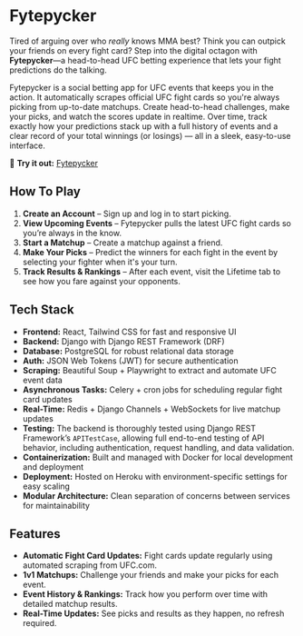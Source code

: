 # Fytepycker

Tired of arguing over who *really* knows MMA best? Think you can outpick your friends on every fight card? Step into the digital octagon with **Fytepycker**—a head-to-head UFC betting experience that lets your fight predictions do the talking.

Fytepycker is a social betting app for UFC events that keeps you in the action. It automatically scrapes official UFC fight cards so you're always picking from up-to-date matchups. Create head-to-head challenges, make your picks, and watch the scores update in realtime. Over time, track exactly how your predictions stack up with a full history of events and a clear record of your total winnings (or losings) — all in a sleek, easy-to-use interface.

🥊 **Try it out:** [Fytepycker]([https://fytepycker.app](https://fytepycker-611ee5279614.herokuapp.com/))

## How To Play
1. **Create an Account** – Sign up and log in to start picking.
2. **View Upcoming Events** – Fytepycker pulls the latest UFC fight cards so you’re always in the know.
3. **Start a Matchup** – Create a matchup against a friend.
4. **Make Your Picks** – Predict the winners for each fight in the event by selecting your fighter when it's your turn.
5. **Track Results & Rankings** – After each event, visit the Lifetime tab to see how you fare against your opponents.

## Tech Stack
- **Frontend:** React, Tailwind CSS for fast and responsive UI
- **Backend:** Django with Django REST Framework (DRF)
- **Database:** PostgreSQL for robust relational data storage
- **Auth:** JSON Web Tokens (JWT) for secure authentication
- **Scraping:** Beautiful Soup + Playwright to extract and automate UFC event data
- **Asynchronous Tasks:** Celery + cron jobs for scheduling regular fight card updates
- **Real-Time:** Redis + Django Channels + WebSockets for live matchup updates
- **Testing:** The backend is thoroughly tested using Django REST Framework’s `APITestCase`, allowing full end-to-end testing of API behavior, including authentication, request handling, and data validation.
- **Containerization:** Built and managed with Docker for local development and deployment
- **Deployment:** Hosted on Heroku with environment-specific settings for easy scaling
- **Modular Architecture:** Clean separation of concerns between services for maintainability

## Features
- **Automatic Fight Card Updates:** Fight cards update regularly using automated scraping from UFC.com.
- **1v1 Matchups:** Challenge your friends and make your picks for each event.
- **Event History & Rankings:** Track how you perform over time with detailed matchup results.
- **Real-Time Updates:** See picks and results as they happen, no refresh required.
